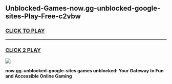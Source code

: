
## Unblocked-Games-now.gg-unblocked-google-sites-Play-Free-c2vbw
<h3>
<a href="https://premium76.site?title=now.gg-unblocked-google-sites&ref=23A">CLICK TO PLAY</a></h3>
<hr>

<h3>
<a href="https://premium76.site?title=now.gg-unblocked-google-sites&ref=23A">CLICK 2 PLAY</a>
  
</h3>

<a href="https://premium76.site?title=now.gg-unblocked-google-sites&ref=23A"><img src="https://clearcache.store/games.png"></a>


**now.gg-unblocked-google-sites games unblocked: Your Gateway to Fun and Accessible Online Gaming**

